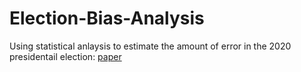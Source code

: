 # Election-Bias-Analysis

Using statistical anlaysis to estimate the amount of error in the 2020 presidentail election: [paper](https://github.com/ejguo/Election-Bias-Analysis/blob/main/Ph11_Hurdle_1.pdf)
